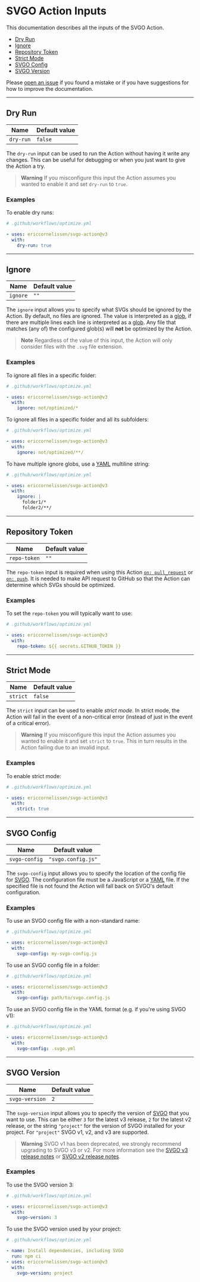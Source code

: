 # SVGO Action Inputs

This documentation describes all the inputs of the SVGO Action.

- [Dry Run](#dry-run)
- [Ignore](#ignore)
- [Repository Token](#repository-token)
- [Strict Mode](#strict-mode)
- [SVGO Config](#svgo-config)
- [SVGO Version](#svgo-version)

Please [open an issue] if you found a mistake or if you have suggestions for how
to improve the documentation.

---

## Dry Run

| Name      | Default value |
| --------- | ------------- |
| `dry-run` | `false`       |

The `dry-run` input can be used to run the Action without having it write any
changes. This can be useful for debugging or when you just want to give the
Action a try.

> **Warning** If you misconfigure this input the Action assumes you wanted to
> enable it and set `dry-run` to `true`.

### Examples

To enable dry runs:

```yml
# .github/workflows/optimize.yml

- uses: ericcornelissen/svgo-action@v3
  with:
    dry-run: true
```

---

## Ignore

| Name     | Default value |
| -------- | ------------- |
| `ignore` | `""`          |

The `ignore` input allows you to specify what SVGs should be ignored by the
Action. By default, no files are ignored. The value is interpreted as a [glob],
if there are multiple lines each line is interpreted as a [glob]. Any file that
matches (any of) the configured glob(s) will **not** be optimized by the Action.

> **Note** Regardless of the value of this input, the Action will only consider
> files with the `.svg` file extension.

### Examples

To ignore all files in a specific folder:

```yml
# .github/workflows/optimize.yml

- uses: ericcornelissen/svgo-action@v3
  with:
    ignore: not/optimized/*
```

To ignore all files in a specific folder and all its subfolders:

```yml
# .github/workflows/optimize.yml

- uses: ericcornelissen/svgo-action@v3
  with:
    ignore: not/optimized/**/
```

To have multiple ignore globs, use a [YAML] multiline string:

```yml
# .github/workflows/optimize.yml

- uses: ericcornelissen/svgo-action@v3
  with:
    ignore: |
      folder1/*
      folder2/**/
```

---

## Repository Token

| Name         | Default value |
| ------------ | ------------- |
| `repo-token` | `""`          |

The `repo-token` input is required when using this Action [`on: pull_request`]
or [`on: push`]. It is needed to make API request to GitHub so that the Action
can determine which SVGs should be optimized.

### Examples

To set the `repo-token` you will typically want to use:

```yml
# .github/workflows/optimize.yml

- uses: ericcornelissen/svgo-action@v3
  with:
    repo-token: ${{ secrets.GITHUB_TOKEN }}
```

---

## Strict Mode

| Name     | Default value |
| -------- | ------------- |
| `strict` | `false`       |

The `strict` input can be used to enable _strict mode_. In strict mode, the
Action will fail in the event of a non-critical error (instead of just in the
event of a critical error).

> **Warning** If you misconfigure this input the Action assumes you wanted to
> enable it and set `strict` to `true`. This in turn results in the Action
> failing due to an invalid input.

### Examples

To enable strict mode:

```yml
# .github/workflows/optimize.yml

- uses: ericcornelissen/svgo-action@v3
  with:
    strict: true
```

---

## SVGO Config

| Name          | Default value      |
| ------------- | ------------------ |
| `svgo-config` | `"svgo.config.js"` |

The `svgo-config` input allows you to specify the location of the config file
for [SVGO]. The configuration file must be a JavaScript or a [YAML] file. If the
specified file is not found the Action will fall back on SVGO's default
configuration.

### Examples

To use an SVGO config file with a non-standard name:

```yml
# .github/workflows/optimize.yml

- uses: ericcornelissen/svgo-action@v3
  with:
    svgo-config: my-svgo-config.js
```

To use an SVGO config file in a folder:

```yml
# .github/workflows/optimize.yml

- uses: ericcornelissen/svgo-action@v3
  with:
    svgo-config: path/to/svgo.config.js
```

To use an SVGO config file in the YAML format (e.g. if you're using SVGO v1):

```yml
# .github/workflows/optimize.yml

- uses: ericcornelissen/svgo-action@v3
  with:
    svgo-config: .svgo.yml
```

---

## SVGO Version

| Name           | Default value |
| -------------- | ------------- |
| `svgo-version` | `2`           |

The `svgo-version` input allows you to specify the version of [SVGO] that you
want to use. This can be either `3` for the latest v3 release, `2` for the
latest v2 release, or the string `"project"` for the version of SVGO installed
for your project. For `"project"` SVGO v1, v2, and v3 are supported.

> **Warning** SVGO v1 has been deprecated, we strongly recommend upgrading to
> SVGO v3 or v2. For more information see the [SVGO v3 release notes] or [SVGO
> v2 release notes].

### Examples

To use the SVGO version 3:

```yml
# .github/workflows/optimize.yml

- uses: ericcornelissen/svgo-action@v3
  with:
    svgo-version: 3
```

To use the SVGO version used by your project:

```yml
# .github/workflows/optimize.yml

- name: Install dependencies, including SVGO
  run: npm ci
- uses: ericcornelissen/svgo-action@v3
  with:
    svgo-version: project
```

[`on: pull_request`]: ./events.md#on-pull_request
[`on: push`]: ./events.md#on-push
[glob]: https://en.wikipedia.org/wiki/Glob_(programming)
[open an issue]: https://github.com/ericcornelissen/svgo-action/issues/new?labels=docs&template=documentation.md
[svgo]: https://github.com/svg/svgo
[svgo v2 release notes]: https://github.com/svg/svgo/releases/tag/v2.0.0
[svgo v3 release notes]: https://github.com/svg/svgo/releases/tag/v3.0.0
[yaml]: https://yaml.org/
